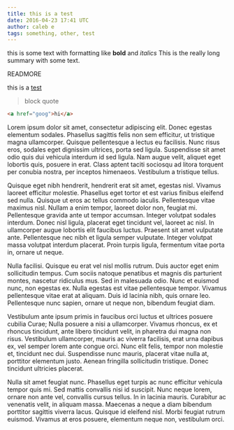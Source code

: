 ```yaml
---
title: this is a test
date: 2016-04-23 17:41 UTC
author: caleb e
tags: something, other, test
---
```

this is some text with formatting like **bold** and *italics* This is the really long summary with some text.

READMORE

this is a [test](https://google.com)

>block
>quote

```html
<a href="goog">hi</a>
```
Lorem ipsum dolor sit amet, consectetur adipiscing elit. Donec egestas elementum sodales. Phasellus sagittis felis non sem efficitur, ut tristique magna ullamcorper. Quisque pellentesque a lectus eu facilisis. Nunc risus eros, sodales eget dignissim ultrices, porta sed ligula. Suspendisse sit amet odio quis dui vehicula interdum id sed ligula. Nam augue velit, aliquet eget lobortis quis, posuere in erat. Class aptent taciti sociosqu ad litora torquent per conubia nostra, per inceptos himenaeos. Vestibulum a tristique tellus.

Quisque eget nibh hendrerit, hendrerit erat sit amet, egestas nisl. Vivamus laoreet efficitur molestie. Phasellus eget tortor et est varius finibus eleifend sed nulla. Quisque ut eros ac tellus commodo iaculis. Pellentesque vitae maximus nisl. Nullam a enim tempor, laoreet dolor non, feugiat mi. Pellentesque gravida ante ut tempor accumsan. Integer volutpat sodales interdum. Donec nisl ligula, placerat eget tincidunt vel, laoreet ac nisl. In ullamcorper augue lobortis elit faucibus luctus. Praesent sit amet vulputate ante. Pellentesque nec nibh et ligula semper vulputate. Integer volutpat massa volutpat interdum placerat. Proin turpis ligula, fermentum vitae porta in, ornare ut neque.

Nulla facilisi. Quisque eu erat vel nisl mollis rutrum. Duis auctor eget enim sollicitudin tempus. Cum sociis natoque penatibus et magnis dis parturient montes, nascetur ridiculus mus. Sed in malesuada odio. Nunc et euismod nunc, non egestas ex. Nulla egestas est vitae pellentesque tempor. Vivamus pellentesque vitae erat at aliquam. Duis id lacinia nibh, quis ornare leo. Pellentesque nunc sapien, ornare ut neque non, bibendum feugiat diam.

Vestibulum ante ipsum primis in faucibus orci luctus et ultrices posuere cubilia Curae; Nulla posuere a nisi a ullamcorper. Vivamus rhoncus, ex et rhoncus tincidunt, ante libero tincidunt velit, in pharetra dui magna non risus. Vestibulum ullamcorper, mauris ac viverra facilisis, erat urna dapibus ex, vel semper lorem ante congue orci. Nunc elit felis, tempor non molestie et, tincidunt nec dui. Suspendisse nunc mauris, placerat vitae nulla at, porttitor elementum justo. Aenean fringilla sollicitudin tristique. Donec tincidunt ultricies placerat.

Nulla sit amet feugiat nunc. Phasellus eget turpis ac nunc efficitur vehicula tempor quis mi. Sed mattis convallis nisi id suscipit. Nunc neque lorem, ornare non ante vel, convallis cursus tellus. In in lacinia mauris. Curabitur ac venenatis velit, in aliquam massa. Maecenas a neque a diam bibendum porttitor sagittis viverra lacus. Quisque id eleifend nisl. Morbi feugiat rutrum euismod. Vivamus at eros posuere, elementum neque non, vestibulum orci.
